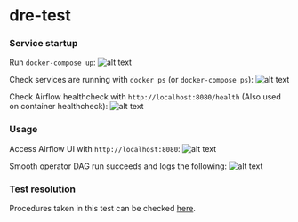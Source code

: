 # dre-test

### Service startup

Run `docker-compose up`: 
![alt text][docker-compose-up]

Check services are running with `docker ps` (or `docker-compose ps`): 
![alt text][docker-ps]

Check Airflow healthcheck with `http://localhost:8080/health` (Also used on container healthcheck): 
![alt text][airflow-healthcheck]

### Usage

Access Airflow UI with `http://localhost:8080`: 
![alt text][airflow-ui]

Smooth operator DAG run succeeds and logs the following: 
![alt text][dag-run-log]

[docker-compose-up]: https://github.com/japosh/dre-3-test/tree/main/docs/images/docker-compose-up.png "docker-compose up execution"
[docker-ps]: https://github.com/japosh/dre-3-test/tree/main/docs/images/docker-ps.png "docker ps"
[airflow-ui]: https://github.com/japosh/dre-3-test/tree/main/docs/images/airflow-ui.png "Airflow webUI"
[airflow-healthcheck]: https://github.com/japosh/dre-3-test/tree/main/docs/images/airflow-healthcheck.png "Airflow healthcheck"
[dag-run-log]: https://github.com/japosh/dre-3-test/tree/main/docs/images/dag-run-log.png "Airflow success DAG run log"


### Test resolution

Procedures taken in this test can be checked [here](docs/resolution-notes).
